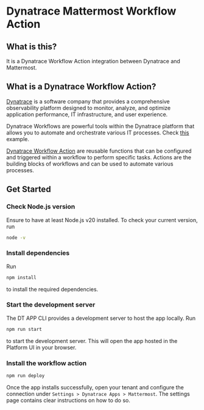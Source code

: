 # Dynatrace Mattermost Workflow Action

## What is this?

It is a Dynatrace Workflow Action integration between Dynatrace and Mattermost.

## What is a Dynatrace Workflow Action?

[Dynatrace](https://www.dynatrace.com/) is a software company that provides a comprehensive observability platform designed to monitor, analyze, and optimize application performance, IT infrastructure, and user experience.

Dynatrace Workflows are powerful tools within the Dynatrace platform that allows you to automate and orchestrate various IT processes. Check [this](https://docs.dynatrace.com/docs/analyze-explore-automate/workflows/quickstart) example.

[Dynatrace Workflow Action](https://docs.dynatrace.com/docs/analyze-explore-automate/workflows/default-workflow-actions) are reusable functions that can be configured and triggered within a workflow to perform specific tasks. Actions are the building blocks of workflows and can be used to automate various processes. 

## Get Started

### Check Node.js version

Ensure to have at least Node.js v20 installed. To check your current version, run

```bash
node -v
```

### Install dependencies

Run

```bash
npm install
```

to install the required dependencies.

### Start the development server

The DT APP CLI provides a development server to host the app locally. Run

```bash
npm run start
```

to start the development server. This will open the app hosted in the Platform UI in your browser.

### Install the workflow action

```bash
npm run deploy
```

Once the app installs successfully, open your tenant and configure the connection under `Settings > Dynatrace Apps > Mattermost`. The settings page contains clear instructions on how to do so.